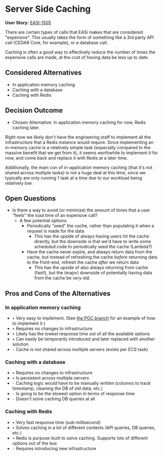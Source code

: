 # Server Side Caching

**User Story:** [EASI-1505](https://jiraent.cms.gov/browse/EASI-1505)

There are certain types of calls that EASi makes that are considered "expensive". This usually takes the form of something like a 3rd party API call (CEDAR Core, for example), or a database call.

Caching is often a good way to effectively reduce the number of times the expensive calls are made, at the cost of having data be less up to date.

## Considered Alternatives

* In application memory caching
* Caching with a database
* Caching with Redis

## Decision Outcome

* Chosen Alternative: In application memory caching for now, Redis caching later.

Right now we likely don't have the engineering staff to implement all the infrastructure that a Redis instance would require. Since implementing an in-memory cache is a relatively simple task (especially compared to the massive benefit that we get from it), it seems worthwhile to implement it for now, and come back and replace it with Redis at a later time.

Additionally, the main con of in-application memory caching (that it's not shared across multiple tasks) is not a huge deal at this time, since we typically are only running 1 task at a time due to our workload being relatively low.

## Open Questions

- Is there a way to avoid (or minimize) the amount of times that a user "feels" the load time of an expensive call?
  - A few potential options:
    - Periodically "seed" the cache, rather than populating it when a request is made for the data
      - This has the upside of always having users hit the cache directly, but the downside is that we'd have to write some scheduled code to periodically seed the cache (Lambda?)
    - Have the cache never expire, and always return data from the cache, but instead of refreshing the cache _before_ returning data to the front-end, refresh the cache _after_ we return data
      - This has the upside of also always returning from cache (fast!), but the (major) downside of potentially having data from the cache be _very_ old.

## Pros and Cons of the Alternatives

### In application memory caching

* `+` Very easy to implement. (See [the POC branch](https://github.com/CMSgov/easi-app/compare/EASI-1505/go-cache-poc) for an example of how to implement it.)
* `+` Requires no changes to infrastructure
* `+` Likely has the lowest response time out of all the available options
* `+` Can easily be temporarily introduced and later replaced with another solution
* `-` Cache is not shared across multiple servers (exists per ECS task)

### Caching with a database

* `+` Requires no changes to infrastructure
* `+` Is persistent across multiple servers
* `-` Caching logic would have to be manually written (columns to track timestamp, cleaning the DB of old data, etc.)
* `-` Is going to be the slowest option in terms of response time
* `-` Doesn't solve caching DB queries at all

### Caching with Redis

* `+` Very fast response time (sub-millisecond)
* `+` Solves caching in a lot of different contexts (API queries, DB queries, etc.)
* `+` Redis is purpose-built to solve caching. Supports lots of different options out of the box
* `-` Requires introducing new infrastructure

